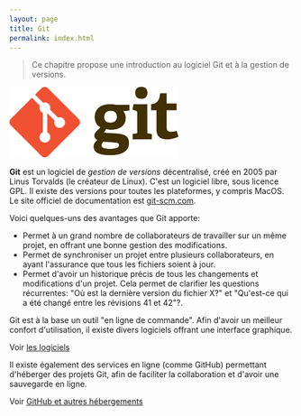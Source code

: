 ```yaml
---
layout: page
title: Git
permalink: index.html
---
```


> Ce chapitre propose une introduction au logiciel Git et à la gestion de versions.

<img src="img/git-basics/git-logo.png" alt="Logo de Git" style="width: 300px;">

**Git** est un logiciel de *gestion de versions* décentralisé, créé en 2005 par Linus Torvalds (le créateur de Linux). C'est un logiciel libre, sous licence GPL. Il existe des versions pour toutes les plateformes, y compris MacOS. Le site officiel de documentation est [git-scm.com](https://git-scm.com).

Voici quelques-uns des avantages que Git apporte: 

- Permet à un grand nombre de collaborateurs de travailler sur un même projet, en offrant une bonne gestion des modifications.
- Permet de synchroniser un projet entre plusieurs collaborateurs, en ayant l'assurance que tous les fichiers soient à jour.
- Permet d'avoir un historique précis de tous les changements et modifications d'un projet. Cela permet de clarifier les questions récurrentes: "Où est la dernière version du fichier X?" et "Qu'est-ce qui a été changé entre les révisions 41 et 42"?.

Git est à la base un outil "en ligne de commande". Afin d'avoir un meilleur confort d'utilisation, il existe divers logiciels offrant une interface graphique. 

Voir [les logiciels](logiciels.html)

Il existe également des services en ligne (comme GitHub) permettant d'héberger des projets Git, afin de faciliter la collaboration et d'avoir une sauvegarde en ligne.

Voir [GitHub et autres hébergements](github.html)
